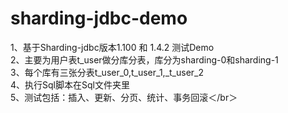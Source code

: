 # sharding-jdbc-demo
1、基于Sharding-jdbc版本1.100 和 1.4.2 测试Demo </br>
2、主要为用户表t_user做分库分表，库分为sharding-0和sharding-1  </br>
3、每个库有三张分表t_user_0,t_user_1,_t_user_2  </br>
4、执行Sql脚本在Sql文件夹里 </br>
5、测试包括：插入、更新、分页、统计、事务回滚＜/br＞
